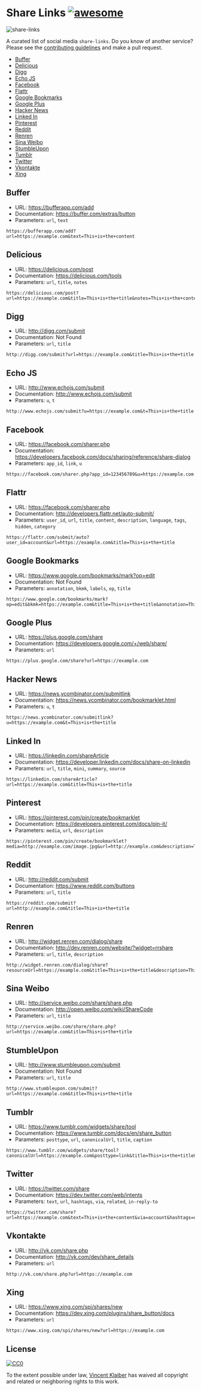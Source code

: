 # Share Links [![awesome](https://cdn.rawgit.com/sindresorhus/awesome/master/media/badge.svg)](https://github.com/sindresorhus/awesome)

![share-links](https://cloud.githubusercontent.com/assets/499192/9524299/8315b54a-4cde-11e5-830a-34b3c4eb8bac.png)

A curated list of social media `share-links`. Do you know of another service? Please see the [contributing guidelines](CONTRIBUTING.md) and make a pull request.

- [Buffer](#buffer)
- [Delicious](#delicious)
- [Digg](#digg)
- [Echo JS](#echo-js)
- [Facebook](#facebook)
- [Flattr](#flattr)
- [Google Bookmarks](#google-bookmarks)
- [Google Plus](#google-plus)
- [Hacker News](#hacker-news)
- [Linked In](#linked-in)
- [Pinterest](#pinterest)
- [Reddit](#reddit)
- [Renren](#renren)
- [Sina Weibo](#sina-weibo)
- [StumbleUpon](#stumbleupon)
- [Tumblr](#tumblr)
- [Twitter](#twitter)
- [Vkontakte](#vkontakte)
- [Xing](#xing)

## Buffer
- URL: https://bufferapp.com/add
- Documentation: https://buffer.com/extras/button
- Parameters: `url`, `text`

```
https://bufferapp.com/add?url=https://example.com&text=This+is+the+content
```

## Delicious
- URL: https://delicious.com/post
- Documentation: https://delicious.com/tools
- Parameters: `url`, `title`, `notes`

```
https://delicious.com/post?url=https://example.com&title=This+is+the+title&notes=This+is+the+content
```

## Digg
- URL: http://digg.com/submit
- Documentation: Not Found
- Parameters: `url`, `title`

```
http://digg.com/submit?url=https://example.com&title=This+is+the+title
```

## Echo JS
- URL: http://www.echojs.com/submit
- Documentation: http://www.echojs.com/submit
- Parameters: `u`, `t`

```
http://www.echojs.com/submit?u=https://example.com&t=This+is+the+title
```

## Facebook
- URL: https://facebook.com/sharer.php
- Documentation: https://developers.facebook.com/docs/sharing/reference/share-dialog
- Parameters: `app_id`, `link`, `u`

```
https://facebook.com/sharer.php?app_id=123456789&u=https://example.com
```

## Flattr
- URL: https://facebook.com/sharer.php
- Documentation: http://developers.flattr.net/auto-submit/
- Parameters: `user_id`, `url`, `title`, `content`, `description`, `language`, `tags`, `hidden`, `category`

```
https://flattr.com/submit/auto?user_id=account&url=https://example.com&title=This+is+the+title
```

## Google Bookmarks
- URL: https://www.google.com/bookmarks/mark?op=edit
- Documentation: Not Found
- Parameters: `annotation`, `bkmk`, `labels`, `op`, `title`

```
https://www.google.com/bookmarks/mark?op=edit&bkmk=https://example.com&title=This+is+the+title&annotation=This+is+the+content&labels=one,two
```

## Google Plus
- URL: https://plus.google.com/share
- Documentation: https://developers.google.com/+/web/share/
- Parameters: `url`

```
https://plus.google.com/share?url=https://example.com
```

## Hacker News
- URL: https://news.ycombinator.com/submitlink
- Documentation: https://news.ycombinator.com/bookmarklet.html
- Parameters: `u`, `t`

```
https://news.ycombinator.com/submitlink?u=https://example.com&t=This+is+the+title
```

## Linked In
- URL: https://linkedin.com/shareArticle
- Documentation: https://developer.linkedin.com/docs/share-on-linkedin
- Parameters: `url`, `title`, `mini`, `summary`, `source`

```
https://linkedin.com/shareArticle?url=https://example.com&title=This+is+the+title
```

## Pinterest

- URL: https://pinterest.com/pin/create/bookmarklet
- Documentation: https://developers.pinterest.com/docs/pin-it/
- Parameters: `media`, `url`, `description`

```
https://pinterest.com/pin/create/bookmarklet?media=http://example.com/image.jpg&url=http://example.com&description=This+is+the+content
```

## Reddit
- URL: http://reddit.com/submit
- Documentation: https://www.reddit.com/buttons
- Parameters: `url`, `title`

```
https://reddit.com/submit?url=http://example.com&title=This+is+the+title
```

## Renren
- URL: http://widget.renren.com/dialog/share
- Documentation: http://dev.renren.com/website/?widget=rrshare
- Parameters: `url`, `title`, `description`

```
http://widget.renren.com/dialog/share?resourceUrl=https://example.com&title=This+is+the+title&description=This+is+the+content
```

## Sina Weibo
- URL: http://service.weibo.com/share/share.php
- Documentation: http://open.weibo.com/wiki/ShareCode
- Parameters: `url`, `title`

```
http://service.weibo.com/share/share.php?url=https://example.com&title=This+is+the+title
```

## StumbleUpon
- URL: http://www.stumbleupon.com/submit
- Documentation: Not Found
- Parameters: `url`, `title`

```
http://www.stumbleupon.com/submit?url=https://example.com&title=This+is+the+title
```

## Tumblr

- URL: https://www.tumblr.com/widgets/share/tool
- Documentation: https://www.tumblr.com/docs/en/share_button
- Parameters: `posttype`, `url`, `canonicalUrl`, `title`, `caption`

```
https://www.tumblr.com/widgets/share/tool?canonicalUrl=https://example.com&posttype=link&title=This+is+the+title&caption=This+is+the+content
```

## Twitter

- URL: https://twitter.com/share
- Documentation: https://dev.twitter.com/web/intents
- Parameters: `text`, `url`, `hashtags`, `via`, `related`, `in-reply-to`

```
https://twitter.com/share?url=https://example.com&text=This+is+the+content&via=account&hashtags=one,two
```

## Vkontakte
- URL: http://vk.com/share.php
- Documentation: http://vk.com/dev/share_details
- Parameters: `url`

```
http://vk.com/share.php?url=https://example.com
```

## Xing
- URL: https://www.xing.com/spi/shares/new
- Documentation: https://dev.xing.com/plugins/share_button/docs
- Parameters: `url`

```
https://www.xing.com/spi/shares/new?url=https://example.com
```


## License

[![CC0](http://i.creativecommons.org/p/zero/1.0/88x31.png)](http://creativecommons.org/publicdomain/zero/1.0/)

To the extent possible under law, [Vincent Klaiber](https://vinkla.com) has waived all copyright and related or neighboring rights to this work.
